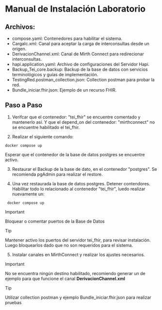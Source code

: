 # Manual de Instalación Laboratorio

## Archivos:
  * compose.yaml: Contenedores para habilitar el sistema.
  * CargaIc.xml: Canal para aceptar la carga de interconsultas desde un origen.
  * DerivacionChannel.xml: Canal de Mirth Connect para redirecionar interconsultas.
  * hapi.application.yaml: Archivo de configuraciones del Servidor Hapi.
  * Backup_Tei_core.backup: Backup de la base de datos con servicios terminológicos y guías de implementación.
  * TestingRed.postman_collection.json: Collection postman para probar la red.
  * Bundle_iniciar.fhir.json: Ejemplo de un recurso FHIR.

## Paso a Paso
 
 1. Verifcar que el contenedor: "tei_fhir" se encuentre comentado y mantenerlo así. Y que el depend_on del contenedor: "mirthconnect" no se encuentre habilitado el tei_fhir.

 2. Realizar el siguiente comando:
 
  ```
  docker compose up 
  ```

 Esperar que el contenedor de la base de datos postgres se encuentre activo.

 3. Restaurar el Backup de la base de dato, en el contenedor "postgres". Se recomienda pgAdmin para realizar el restore.

 4. Una vez restaurada la base de datos postgres. Detener contendores. Habilitar todo lo relacionado al contenedor "tei_fhir", luedo realizar nuevamente un:
 
 ```
  docker compose up 
 ```
 > [!IMPORTANT]
 > Bloquear o comentar puertos de la Base de Datos

 > [!TIP]
 > Mantener activo los puertos del servidor tei_fhir, para revisar instalación. Luego bloquearlos dado que no son requeridos para el sistema.

 5. Instalar canales en MirthConnect y realizar los ajustes necesarios.

 > [!IMPORTANT]
 > No se encuentra ningún destino habilitado, recomiendo generar un de ejemplo para que funcione el canal **DerivacionChannel.xml**

 > [!TIP]
 > Utilizar collection postman y ejemplo Bundle_iniciar.fhir.json para realizar pruebas





